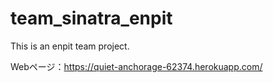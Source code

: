 # team_sinatra_enpit
This is an enpit team project.

Webページ：https://quiet-anchorage-62374.herokuapp.com/ 
